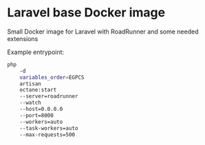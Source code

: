 # Laravel base Docker image
Small Docker image for Laravel with RoadRunner and some needed extensions

Example entrypoint:

```bash
php
    -d
    variables_order=EGPCS
    artisan
    octane:start
    --server=roadrunner
    --watch
    --host=0.0.0.0
    --port=8000
    --workers=auto
    --task-workers=auto
    --max-requests=500
```
